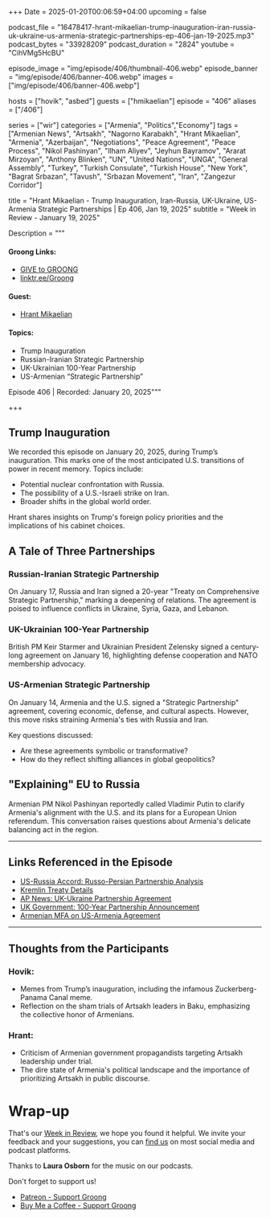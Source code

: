 +++
Date = 2025-01-20T00:06:59+04:00
upcoming = false

podcast_file = "16478417-hrant-mikaelian-trump-inauguration-iran-russia-uk-ukraine-us-armenia-strategic-partnerships-ep-406-jan-19-2025.mp3"
podcast_bytes = "33928209"
podcast_duration = "2824"
youtube = "CihVMg5HcBU"

episode_image = "img/episode/406/thumbnail-406.webp"
episode_banner = "img/episode/406/banner-406.webp"
images = ["img/episode/406/banner-406.webp"]

hosts = ["hovik", "asbed"]
guests = ["hmikaelian"]
episode = "406"
aliases = ["/406"]

series = ["wir"]
categories = ["Armenia", "Politics","Economy"]
tags = ["Armenian News", "Artsakh", "Nagorno Karabakh", "Hrant Mikaelian", "Armenia", "Azerbaijan", "Negotiations", "Peace Agreement", "Peace Process", "Nikol Pashinyan", "Ilham Aliyev", "Jeyhun Bayramov", "Ararat Mirzoyan", "Anthony Blinken", "UN", "United Nations", "UNGA", "General Assembly", "Turkey", "Turkish Consulate", "Turkish House", "New York", "Bagrat Srbazan", "Tavush", "Srbazan Movement", "Iran", "Zangezur Corridor"]

title = "Hrant Mikaelian - Trump Inauguration, Iran-Russia, UK-Ukraine, US-Armenia Strategic Partnerships | Ep 406, Jan 19, 2025"
subtitle = "Week in Review - January 19, 2025"

Description = """

#### Groong Links:
* [GIVE to GROONG](https://podcasts.groong.org/donate)
* [linktr.ee/Groong](https://linktr.ee/groong)

#### Guest:
* [Hrant Mikaelian](/guest/hmikaelian)

#### Topics:
* Trump Inauguration
* Russian-Iranian Strategic Partnership
* UK-Ukrainian 100-Year Partnership
* US-Armenian “Strategic Partnership”


Episode 406 | Recorded: January 20, 2025"""

+++


## **Trump Inauguration**
We recorded this episode on January 20, 2025, during Trump’s inauguration. This marks one of the most anticipated U.S. transitions of power in recent memory. Topics include:
- Potential nuclear confrontation with Russia.
- The possibility of a U.S.-Israeli strike on Iran.
- Broader shifts in the global world order.
  
Hrant shares insights on Trump's foreign policy priorities and the implications of his cabinet choices.

## **A Tale of Three Partnerships**

### **Russian-Iranian Strategic Partnership**
On January 17, Russia and Iran signed a 20-year "Treaty on Comprehensive Strategic Partnership," marking a deepening of relations. The agreement is poised to influence conflicts in Ukraine, Syria, Gaza, and Lebanon.

### **UK-Ukrainian 100-Year Partnership**
British PM Keir Starmer and Ukrainian President Zelensky signed a century-long agreement on January 16, highlighting defense cooperation and NATO membership advocacy.

### **US-Armenian Strategic Partnership**
On January 14, Armenia and the U.S. signed a "Strategic Partnership" agreement, covering economic, defense, and cultural aspects. However, this move risks straining Armenia's ties with Russia and Iran.

Key questions discussed:
- Are these agreements symbolic or transformative?
- How do they reflect shifting alliances in global geopolitics?

## **"Explaining" EU to Russia**
Armenian PM Nikol Pashinyan reportedly called Vladimir Putin to clarify Armenia's alignment with the U.S. and its plans for a European Union referendum. This conversation raises questions about Armenia's delicate balancing act in the region.

---

## Links Referenced in the Episode
- [US-Russia Accord: Russo-Persian Partnership Analysis](https://usrussiaaccord.org/acura-exclusive-pietro-a-shakarian-the-russo-persian-partnership-pact-significance-and-implications/)
- [Kremlin Treaty Details](http://kremlin.ru/supplement/6258)
- [AP News: UK-Ukraine Partnership Agreement](https://apnews.com/article/russia-ukraine-zelenskyy-starmer-putin-uk-britain-nato-c030b163628583a322f39729160646cc)
- [UK Government: 100-Year Partnership Announcement](https://www.gov.uk/government/news/one-hundred-year-partnership-agreement-between-the-united-kingdom-of-great-britain-and-northern-ireland-and-ukraine#:~:text=ACKNOWLEDGING%20the%20achievements%20of%20the,taking%20into%20consideration%20principles%20and)
- [Armenian MFA on US-Armenia Agreement](https://www.mfa.am/en/press-releases/2025/01/14/the/13032)

---

## Thoughts from the Participants

### Hovik:
- Memes from Trump’s inauguration, including the infamous Zuckerberg-Panama Canal meme.
- Reflection on the sham trials of Artsakh leaders in Baku, emphasizing the collective honor of Armenians.

### Hrant:
- Criticism of Armenian government propagandists targeting Artsakh leadership under trial.
- The dire state of Armenia's political landscape and the importance of prioritizing Artsakh in public discourse.


# Wrap-up

That's our [Week in Review](https://podcasts.groong.org/), we hope you found it helpful. We invite your feedback and your suggestions, you can [find us](https://linktr.ee/groong) on most social media and podcast platforms.

Thanks to __Laura Osborn__ for the music on our podcasts.

Don't forget to support us!
* [Patreon - Support Groong](https://www.patreon.com/ann_groong)
* [Buy Me a Coffee - Support Groong](https://www.buymeacoffee.com/groong)
